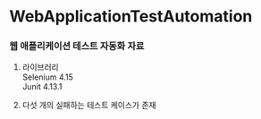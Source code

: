 # WebApplicationTestAutomation

### 웹 애플리케이션 테스트 자동화 자료
  1. 라이브러리<br>
     Selenium 4.15<br>
     Junit 4.13.1
     
  2. 다섯 개의 실패하는 테스트 케이스가 존재
